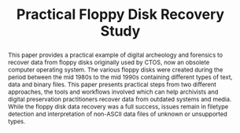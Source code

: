 ---
abstract: This paper provides a practical example of digital archeology and forensics
  to recover data from floppy disks originally used by CTOS, now an obsolete computer
  operating system. The various floppy disks were created during the period between
  the mid 1980s to the mid 1990s containing different types of text, data and binary
  files. This paper presents practical steps from two different approaches, the tools
  and workflows involved which can help archivists and digital preservation practitioners
  recover data from outdated systems and media. While the floppy disk data recovery
  was a full success, issues remain in filetype detection and interpretation of non-ASCII
  data files of unknown or unsupported types.
creators:
- Dirk von Suchodoletz
- Richard Schneider
- Euan Cochrance
- David Schmidt
date: null
document_url: https://services.phaidra.univie.ac.at/api/object/o:293839/download
grand_parent: iPRES
institutions: []
keywords:
- ischool
- toronto
- canada
- digital archeology
- floppy disks
- data recovery
landing_page_url: https://phaidra.univie.ac.at/o:293839
language: eng
layout: publication
license: CC BY-NC-SA 3.0 AT
notes_url: null
parent: iPRES 2012
publication_type: paper
size: 2426557
slides_url: null
source_name: iPRES
stream_url: null
title: Practical Floppy Disk Recovery Study
year: 2012
---